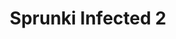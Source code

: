 ---
slug: sprunki-infected-2-1904
title: Sprunki Infected 2
description: "Sprunki Infected 2 is an exciting online game. Play for free directly in your browser!"
icon: /images/popular_mods/Sprunki Infected 2.png
url: https://wowtbc.net/sprunkin/infected2/index.html
previewImage: /images/popular_mods/Sprunki Infected 2.png
type: popular mods

# SEO配置
seo:
  title: "Sprunki Infected 2 - Play Free Online Game | Fun Browser Games"
  description: "Sprunki Infected 2 - Play this fun online game for free in your browser. No download required!"
  ogImage: "/images/popular_mods/Sprunki Infected 2.png"
  keywords: "sprunki-infected-2-1904, online game, browser game, free game, popular mods game, play online"

videoUrls:
  - https://www.youtube.com/embed/example1
  - https://www.youtube.com/embed/example2

whyPlay:
  title: "Why Play Sprunki Infected 2?"
  items:
    - "Immersive Gameplay: Sprunki Infected 2 offers an engaging and immersive gaming experience that will keep you entertained for hours"
    - "Challenging Levels: Test your skills with increasingly difficult challenges and obstacles"
    - "Beautiful Graphics: Enjoy stunning visuals and smooth animations that bring the game world to life"
    - "Regular Updates: New content and features are added regularly to keep the game fresh and exciting"
    - "Free to Play: Experience all the fun without spending a penny"
    - "Community Features: Connect with other players, share strategies, and compete for high scores"
    - "Cross-Platform: Play on any device with a web browser, no downloads required"

features:
  title: "Key Features of Sprunki Infected 2"
  image: "/images/popular_mods/Sprunki Infected 2.png"
  items:
    - "Intuitive Controls: Easy to learn controls make Sprunki Infected 2 accessible for players of all skill levels"
    - "Multiple Game Modes: Enjoy various gameplay options that provide different challenges and experiences"
    - "Character Customization: Personalize your gaming experience with unique characters and items"
    - "Achievement System: Complete special tasks to earn rewards and recognition"
    - "Leaderboards: Compete with players worldwide and see who can achieve the highest scores"

characteristics:
  title: "Game Characteristics"
  image: "/images/popular_mods/Sprunki Infected 2.png"
  items:
    - "Genre: Popular mods game with elements of strategy and skill"
    - "Difficulty: Suitable for both casual gamers and those seeking a challenge"
    - "Play Time: Quick sessions or extended gameplay, depending on your preference"
    - "Art Style: Vibrant and engaging visuals that enhance the gaming experience"
    - "Sound Design: Immersive audio that complements the gameplay perfectly"

info: "Sprunki Infected 2 is an exciting online game that offers players a unique and engaging gaming experience. With its intuitive controls, stunning visuals, and challenging gameplay, Sprunki Infected 2 provides hours of entertainment for players of all ages and skill levels. Whether you're looking for a quick gaming session during a break or an extended play session, Sprunki Infected 2 delivers an immersive experience that will keep you coming back for more. The game features multiple levels of increasing difficulty, ensuring that players are constantly challenged as they progress. With regular updates adding new content and features, Sprunki Infected 2 remains fresh and exciting, providing endless entertainment options for its growing community of players."

howToPlayIntro: "Welcome to Sprunki Infected 2! This guide will walk you through the basics and help you master the game. Whether you're a beginner or looking to improve your skills, these tips and instructions will enhance your gaming experience."

howToPlaySteps:
  - title: "Getting Started"
    description: "Begin your Sprunki Infected 2 adventure by familiarizing yourself with the controls. Use your keyboard or mouse to navigate through the game interface. The tutorial will guide you through the basic mechanics and help you understand the objectives."
  - title: "Understanding the Objectives"
    description: "In Sprunki Infected 2, your main goal is to progress through levels by completing specific objectives. Each level presents unique challenges that require different strategies and approaches."
  - title: "Mastering the Controls"
    description: "Practice using the controls to improve your precision and reaction time. Sprunki Infected 2 requires quick reflexes and strategic thinking to overcome obstacles and defeat opponents."
  - title: "Utilizing Power-ups"
    description: "Collect power-ups throughout the game to enhance your abilities and overcome difficult challenges. Each power-up offers unique advantages that can be crucial for success."
  - title: "Developing Strategies"
    description: "As you progress in Sprunki Infected 2, develop effective strategies for different scenarios. Analyze patterns, anticipate challenges, and adapt your approach to maximize your performance."

faq:
  title: "Frequently Asked Questions about Sprunki Infected 2"
  items:
    - question: "Is Sprunki Infected 2 free to play?"
      answer: "Yes, Sprunki Infected 2 is completely free to play directly in your web browser. No downloads or purchases are required to enjoy the full game experience."
    - question: "Can I play Sprunki Infected 2 on mobile devices?"
      answer: "Yes, Sprunki Infected 2 is optimized for both desktop and mobile play. You can enjoy the game on any device with a web browser and internet connection."
    - question: "Are there any in-game purchases?"
      answer: "While Sprunki Infected 2 is free to play, there may be optional in-game purchases available for cosmetic items or additional features that don't affect core gameplay."
    - question: "How often is Sprunki Infected 2 updated?"
      answer: "The developers regularly update Sprunki Infected 2 with new content, features, and improvements based on player feedback and game performance."
    - question: "Can I play Sprunki Infected 2 offline?"
      answer: "Currently, Sprunki Infected 2 requires an internet connection to play as it's a browser-based online game."
    - question: "Is Sprunki Infected 2 suitable for children?"
      answer: "Yes, Sprunki Infected 2 is designed to be family-friendly and suitable for players of all ages."
    - question: "How do I report bugs or issues?"
      answer: "If you encounter any problems while playing Sprunki Infected 2, you can report them through the game's support page or contact the developers directly through their website."
    - question: "Still Have Questions?"
      answer: "If you have additional questions about Sprunki Infected 2 that aren't covered in this FAQ, please visit our support center or contact our customer service team for assistance."
---